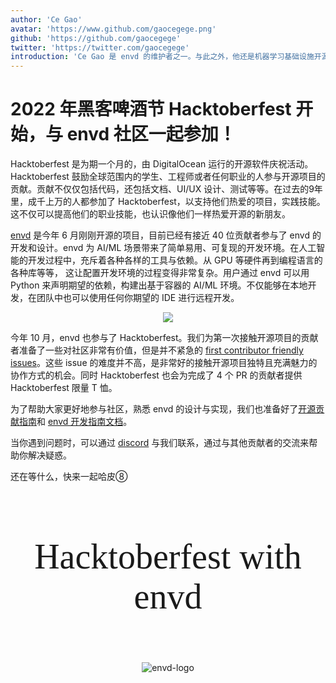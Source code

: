 ```yaml
---
author: 'Ce Gao'
avatar: 'https://www.github.com/gaocegege.png'
github: 'https://github.com/gaocegege'
twitter: 'https://twitter.com/gaocegege'
introduction: 'Ce Gao 是 envd 的维护者之一。与此之外，他还是机器学习基础设施开源项目 Kubeflow 的 Co-chair。他主要关注机器学习的模型训练、自动机器学习等领域。'
---
```


# 2022 年黑客啤酒节 Hacktoberfest 开始，与 envd 社区一起参加！

Hacktoberfest 是为期一个月的，由 DigitalOcean 运行的开源软件庆祝活动。Hacktoberfest 鼓励全球范围内的学生、工程师或者任何职业的人参与开源项目的贡献。贡献不仅仅包括代码，还包括文档、UI/UX 设计、测试等等。在过去的9年里，成千上万的人都参加了 Hacktoberfest，以支持他们热爱的项目，实践技能。这不仅可以提高他们的职业技能，也认识像他们一样热爱开源的新朋友。

[envd](https://github.com/tensorchord/envd) 是今年 6 月刚刚开源的项目，目前已经有接近 40 位贡献者参与了 envd 的开发和设计。envd 为 AI/ML 场景带来了简单易用、可复现的开发环境。在人工智能的开发过程中，充斥着各种各样的工具与依赖。从 GPU 等硬件再到编程语言的各种库等等， 这让配置开发环境的过程变得非常复杂。用户通过 envd 可以用 Python 来声明期望的依赖，构建出基于容器的 AI/ML 环境。不仅能够在本地开发，在团队中也可以使用任何你期望的 IDE 进行远程开发。

<div align="center">
<img src='https://user-images.githubusercontent.com/5100735/189058399-3865a039-9459-4e74-83dd-3ee2ecadfef5.svg'>
</div>

今年 10 月，envd 也参与了 Hacktoberfest。我们为第一次接触开源项目的贡献者准备了一些对社区非常有价值，但是并不紧急的 [first contributor friendly issues](https://github.com/tensorchord/envd/issues?q=is%3Aissue+is%3Aopen+label%3A%22good+first+issue+%E2%9D%A4%EF%B8%8F%22)。这些 issue 的难度并不高，是非常好的接触开源项目独特且充满魅力的协作方式的机会。同时 Hacktoberfest 也会为完成了 4 个 PR 的贡献者提供 Hacktoberfest 限量 T 恤。

为了帮助大家更好地参与社区，熟悉 envd 的设计与实现，我们也准备好了[开源贡献指南](https://zh.envd.tensorchord.ai/community/contributing.html)和 [envd 开发指南文档](https://zh.envd.tensorchord.ai/community/development.html)。

当你遇到问题时，可以通过 [discord](https://discord.gg/KqswhpVgdU) 与我们联系，通过与其他贡献者的交流来帮助你解决疑惑。

还在等什么，快来一起哈皮⑧

<link rel="stylesheet" href="https://fonts.googleapis.com/css?family=Caveat">
<div style="text-align:center; align-items:center;">
    <br>
    <p style="font-family:caveat; font-size:4em;">
        Hacktoberfest with envd
    </p>
    <br>
<div>
<img style="display: inline;" src="https://user-images.githubusercontent.com/52693877/190860902-ac07b00d-4441-47d4-b1d4-beff74926134.gif" alt="envd-logo"/>
</div>
</div>

<Author/>
